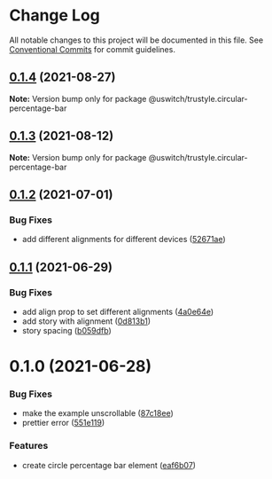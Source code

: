 # Change Log

All notable changes to this project will be documented in this file.
See [Conventional Commits](https://conventionalcommits.org) for commit guidelines.

## [0.1.4](https://github.com/uswitch/trustyle/compare/@uswitch/trustyle.circular-percentage-bar@0.1.3...@uswitch/trustyle.circular-percentage-bar@0.1.4) (2021-08-27)

**Note:** Version bump only for package @uswitch/trustyle.circular-percentage-bar





## [0.1.3](https://github.com/uswitch/trustyle/compare/@uswitch/trustyle.circular-percentage-bar@0.1.2...@uswitch/trustyle.circular-percentage-bar@0.1.3) (2021-08-12)

**Note:** Version bump only for package @uswitch/trustyle.circular-percentage-bar





## [0.1.2](https://github.com/uswitch/trustyle/compare/@uswitch/trustyle.circular-percentage-bar@0.1.1...@uswitch/trustyle.circular-percentage-bar@0.1.2) (2021-07-01)


### Bug Fixes

* add different alignments for different devices ([52671ae](https://github.com/uswitch/trustyle/commit/52671ae))





## [0.1.1](https://github.com/uswitch/trustyle/compare/@uswitch/trustyle.circular-percentage-bar@0.1.0...@uswitch/trustyle.circular-percentage-bar@0.1.1) (2021-06-29)


### Bug Fixes

* add align prop to set different alignments ([4a0e64e](https://github.com/uswitch/trustyle/commit/4a0e64e))
* add story with alignment ([0d813b1](https://github.com/uswitch/trustyle/commit/0d813b1))
* story spacing ([b059dfb](https://github.com/uswitch/trustyle/commit/b059dfb))





# 0.1.0 (2021-06-28)


### Bug Fixes

* make the example unscrollable ([87c18ee](https://github.com/uswitch/trustyle/commit/87c18ee))
* prettier error ([551e119](https://github.com/uswitch/trustyle/commit/551e119))


### Features

* create circle percentage bar element ([eaf6b07](https://github.com/uswitch/trustyle/commit/eaf6b07))
